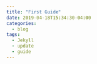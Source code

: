 ```yaml
---
title: "First Guide"
date: 2019-04-18T15:34:30-04:00
categories:
  - blog
tags:
  - Jekyll
  - update
  - guide
---
```

